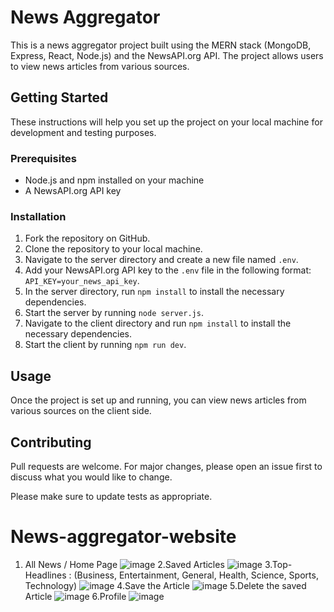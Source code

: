 # News Aggregator

This is a news aggregator project built using the MERN stack (MongoDB, Express, React, Node.js) and the NewsAPI.org API. The project allows users to view news articles from various sources.

## Getting Started

These instructions will help you set up the project on your local machine for development and testing purposes.

### Prerequisites

- Node.js and npm installed on your machine
- A NewsAPI.org API key

### Installation

1. Fork the repository on GitHub.
2. Clone the repository to your local machine.
3. Navigate to the server directory and create a new file named `.env`.
4. Add your NewsAPI.org API key to the `.env` file in the following format: `API_KEY=your_news_api_key`.
5. In the server directory, run `npm install` to install the necessary dependencies.
6. Start the server by running `node server.js`.
7. Navigate to the client directory and run `npm install` to install the necessary dependencies.
8. Start the client by running `npm run dev`.

## Usage

Once the project is set up and running, you can view news articles from various sources on the client side.

## Contributing

Pull requests are welcome. For major changes, please open an issue first to discuss what you would like to change.

Please make sure to update tests as appropriate.
# News-aggregator-website
1. All News / Home Page
![image](https://github.com/user-attachments/assets/7c6c509f-c0c1-474c-acd3-968481426ffd)
2.Saved Articles
![image](https://github.com/user-attachments/assets/18b8f4e6-a022-425b-8a34-44aaf0f2834f)
3.Top-Headlines : (Business, Entertainment, General, Health, Science, Sports, Technology)
![image](https://github.com/user-attachments/assets/bd1e35da-2970-4310-a6a0-2f2e3b50ba62)
4.Save the Article
![image](https://github.com/user-attachments/assets/bae38c43-f86d-419e-a770-faa44bf9476f)
5.Delete the saved Article
![image](https://github.com/user-attachments/assets/fa5c2c91-37bb-4e51-bbc0-753f491158aa)
6.Profile
![image](https://github.com/user-attachments/assets/9446d5a7-3378-4e72-9e8d-7492181d2e6b)




